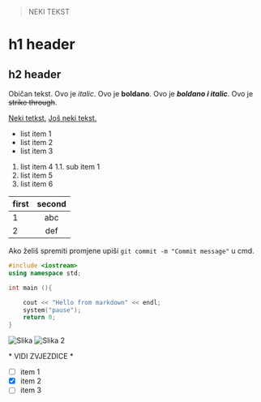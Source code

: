 >NEKI TEKST

# h1 header
## h2 header

Običan tekst.
Ovo je *italic*.
Ovo je **boldano**.
Ovo je ***boldano i italic***.
Ovo je ~~strike through~~.

[Neki tetkst.](https://dillinger.io/ "Dillinger")
[Još neki tekst.](#h1-header)

- list item 1
- list item 2
- list item 3

1. list item 4
    1.1. sub item 1
2. list item 5
3. list item 6

| first | second |
|:-------|:--------:|
| 1 | abc |
| 2 | def |

Ako želiš spremiti promjene upiši `git commit -m "Commit message"` u cmd.
```cpp
#include <iostream>
using namespace std;

int main (){

    cout << "Hello from markdown" << endl;
    system("pause");
    return 0;
}
```

![Slika](https://res.cloudinary.com/dk2ghb1pg/image/upload/v1535301733/bxoyfrkj4zwtbsewcryf.png)
![Slika 2](imgs/test.png)

\* VIDI ZVJEZDICE \*

- [ ] item 1
- [x] item 2
- [ ] item 3
